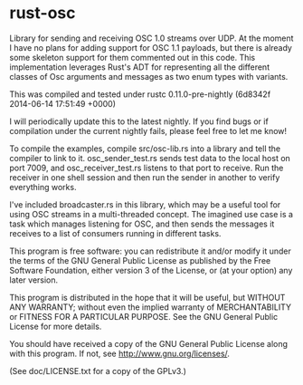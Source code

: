 rust-osc
========

Library for sending and receiving OSC 1.0 streams over UDP.  At the moment I have
no plans for adding support for OSC 1.1 payloads, but there is already some skeleton
support for them commented out in this code.  This implementation leverages Rust's
ADT for representing all the different classes of Osc arguments and messages as
two enum types with variants.

This was compiled and tested under
rustc 0.11.0-pre-nightly (6d8342f 2014-06-14 17:51:49 +0000)

I will periodically update this to the latest nightly.  If you find bugs or if
compilation under the current nightly fails, please feel free to let me know!

To compile the examples, compile src/osc-lib.rs into a library and tell the compiler
to link to it.
osc_sender_test.rs sends test data to the local host on port 7009, and
osc_receiver_test.rs listens to that port to receive.  Run the receiver in one
shell session and then run the sender in another to verify everything works.

I've included broadcaster.rs in this library, which may be a useful tool for using OSC
streams in a multi-threaded concept.  The imagined use case is a task which manages
listening for OSC, and then sends the messages it receives to a list of consumers
running in different tasks.


This program is free software: you can redistribute it and/or modify
it under the terms of the GNU General Public License as published by
the Free Software Foundation, either version 3 of the License, or
(at your option) any later version.

This program is distributed in the hope that it will be useful,
but WITHOUT ANY WARRANTY; without even the implied warranty of
MERCHANTABILITY or FITNESS FOR A PARTICULAR PURPOSE.  See the
GNU General Public License for more details.

You should have received a copy of the GNU General Public License
along with this program.  If not, see <http://www.gnu.org/licenses/>.

(See doc/LICENSE.txt for a copy of the GPLv3.)
